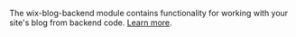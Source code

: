 The wix-blog-backend module contains functionality for working with your site's blog from backend code. [Learn more](https://www.wix.com/velo/reference/wix-blog-backend/introduction).